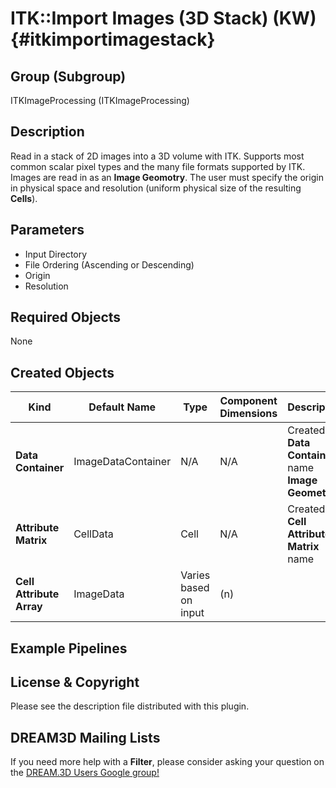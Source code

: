 ITK::Import Images (3D Stack) (KW) {#itkimportimagestack}
=====

## Group (Subgroup) ##

ITKImageProcessing (ITKImageProcessing)

## Description ##

Read in a stack of 2D images into a 3D volume with ITK. Supports most common
scalar pixel types and the many file formats supported by ITK.
Images are read in as an **Image Geomotry**. The user must specify the origin
in physical space and resolution (uniform physical size of the resulting **Cells**).

## Parameters ##

- Input Directory
- File Ordering (Ascending or Descending)
- Origin
- Resolution

## Required Objects ##

None

## Created Objects ##

| Kind | Default Name | Type | Component Dimensions | Description |
|------|--------------|------|----------------------|-------------|
| **Data Container** | ImageDataContainer | N/A | N/A | Created **Data Container** name **Image Geometry** |
| **Attribute Matrix** | CellData | Cell | N/A | Created **Cell Attribute Matrix** name  |
| **Cell Attribute Array**  | ImageData | Varies based on input | (n) |  |

## Example Pipelines ##



## License & Copyright ##

Please see the description file distributed with this plugin.

## DREAM3D Mailing Lists ##

If you need more help with a **Filter**, please consider asking your question on the [DREAM.3D Users Google group!](https://groups.google.com/forum/?hl=en#!forum/dream3d-users)
